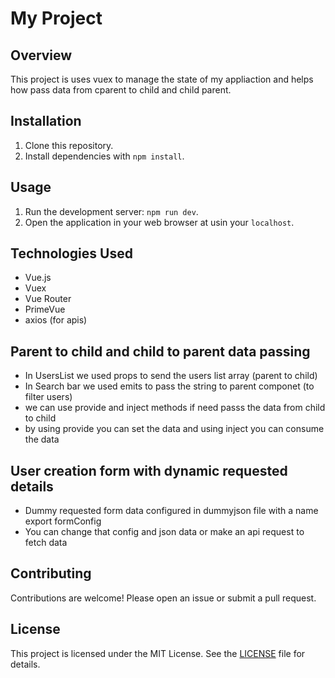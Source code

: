 # My Project

## Overview

This project is uses vuex to manage the state of my appliaction and helps how
pass data from cparent to child and child parent.

## Installation

1. Clone this repository.
2. Install dependencies with `npm install`.

## Usage

1. Run the development server: `npm run dev`.
2. Open the application in your web browser at usin your `localhost`.

## Technologies Used

- Vue.js
- Vuex
- Vue Router
- PrimeVue
- axios (for apis)

## Parent to child and child to parent data passing

- In UsersList we used props to send the users list array (parent to child)
- In Search bar we used emits to pass the string to parent componet (to filter
  users)
- we can use provide and inject methods if need passs the data from child to
  child
- by using provide you can set the data and using inject you can consume the
  data

## User creation form with dynamic requested details

- Dummy requested form data configured in dummyjson file with a name export
  formConfig
- You can change that config and json data or make an api request to fetch data

## Contributing

Contributions are welcome! Please open an issue or submit a pull request.

## License

This project is licensed under the MIT License. See the [LICENSE](LICENSE) file
for details.

